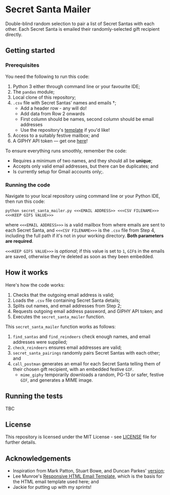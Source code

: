 # Secret Santa Mailer

Double-blind random selection to pair a list of Secret Santas with each other. Each Secret Santa is emailed their randomly-selected gift recipient directly.

## Getting started

### Prerequisites

You need the following to run this code:

1. Python 3 either through command line or your favourite IDE;
2. The ``pandas`` module;
3. Local clone of this repository;
4. ``.csv`` file with Secret Santas' names and emails &dagger;;
    * Add a header row - any will do!
    * Add data from Row 2 onwards
    * First column should be names, second column should be email addresses
    * Use the repository's [template](templates/Secret_Santa_Template.csv) if you'd like!
5. Access to a suitably festive mailbox; and
6. A GIPHY API token &mdash; get one [here](https://developers.giphy.com)!

To ensure everything runs smoothly, remember the code:

* Requires a minimum of two names, and they should all be **unique**;
* Accepts only valid email addresses, but there can be duplicates; and
* Is currently setup for Gmail accounts only;.

### Running the code

Navigate to your local repository using command line or your Python IDE, then run this code:

~~~
python secret_santa_mailer.py <<<EMAIL ADDRESS>> <<<CSV FILENAME>>> <<<KEEP GIFS VALUE>>>
~~~

where ``<<<EMAIL ADDRESS>>>`` is a valid mailbox from where emails are sent to each Secret Santa, and ``<<<CSV FILENAME>>>`` is the ``.csv`` file from Step 4, including the full path if it's not in your working directory. **Both parameters are required**.

``<<<KEEP GIFS VALUE>>>`` is *optional*; if this value is set to ``1``, ``GIF``s in the emails are saved, otherwise they're deleted as soon as they been embedded.

## How it works

Here's how the code works:

1. Checks that the outgoing email address is valid;
2. Loads the ``.csv`` file containing Secret Santa details;
3. Splits out names, and email addresses from Step 2;
4. Requests outgoing email address password, and GIPHY API token; and
5. Executes the ``secret_santa_mailer`` function.

This ``secret_santa_mailer`` function works as follows:

1. ``find_santas`` and ``find_reindeers`` check enough names, and email addresses were supplied;
2. ``check_reindeers`` ensures email addresses are valid;  
3. ``secret_santa_pairings`` randomly pairs Secret Santas with each other; and
4. ``call_postman`` generates an email for each Secret Santa telling them of their chosen gift recipient, with an embedded festive ``GIF``.
    * ``mime_giphy`` temporarily downloads a random, PG-13 or safer, festive ``GIF``, and generates a MIME image.

## Running the tests

TBC

## License

This repository is licensed under the MIT License - see [LICENSE](LICENSE) file for further details.

## Acknowledgements

* Inspiration from Mark Patton, Stuart Bowe, and Duncan Parkes' [version](https://github.com/deparkes/SecretSanta);
* Lee Munroe's [Responsive HTML Email Template](https://github.com/leemunroe/responsive-html-email-template), which is the basis for the HTML email template used here; and
* Jackie for putting up with my sprints!
